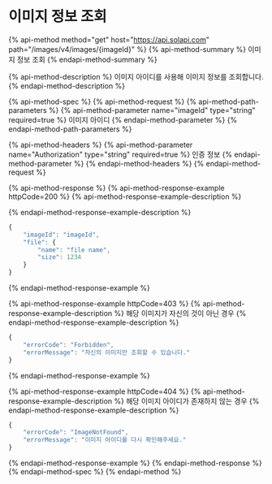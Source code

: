 # 이미지 정보 조회

{% api-method method="get" host="https://api.solapi.com" path="/images/v4/images/{imageId}" %}
{% api-method-summary %}
이미지 정보 조회
{% endapi-method-summary %}

{% api-method-description %}
이미지 아이디를 사용해 이미지 정보를 조회합니다.
{% endapi-method-description %}

{% api-method-spec %}
{% api-method-request %}
{% api-method-path-parameters %}
{% api-method-parameter name="imageId" type="string" required=true %}
이미지 아이디
{% endapi-method-parameter %}
{% endapi-method-path-parameters %}

{% api-method-headers %}
{% api-method-parameter name="Authorization" type="string" required=true %}
인증 정보
{% endapi-method-parameter %}
{% endapi-method-headers %}
{% endapi-method-request %}

{% api-method-response %}
{% api-method-response-example httpCode=200 %}
{% api-method-response-example-description %}

{% endapi-method-response-example-description %}

```javascript
{
    "imageId": "imageId",
    "file": {
        "name": "file name",
        "size": 1234
    }
}
```
{% endapi-method-response-example %}

{% api-method-response-example httpCode=403 %}
{% api-method-response-example-description %}
해당 이미지가 자신의 것이 아닌 경우
{% endapi-method-response-example-description %}

```javascript
{
    "errorCode": "Forbidden",
    "errorMessage": "자신의 이미지만 조회할 수 있습니다."
}
```
{% endapi-method-response-example %}

{% api-method-response-example httpCode=404 %}
{% api-method-response-example-description %}
해당 이미지 아이디가 존재하지 않는 경우
{% endapi-method-response-example-description %}

```javascript
{
    "errorCode": "ImageNotFound",
    "errorMessage": "이미지 아이디를 다시 확인해주세요."
}
```
{% endapi-method-response-example %}
{% endapi-method-response %}
{% endapi-method-spec %}
{% endapi-method %}



